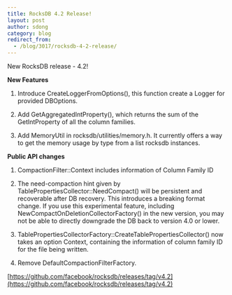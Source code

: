 ```yaml
---
title: RocksDB 4.2 Release!
layout: post
author: sdong
category: blog
redirect_from:
  - /blog/3017/rocksdb-4-2-release/
---
```


New RocksDB release - 4.2!


**New Features**

  1. Introduce CreateLoggerFromOptions(), this function create a Logger for provided DBOptions.


  2. Add GetAggregatedIntProperty(), which returns the sum of the GetIntProperty of all the column families.


  3. Add MemoryUtil in rocksdb/utilities/memory.h. It currently offers a way to get the memory usage by type from a list rocksdb instances.


<!--truncate-->


**Public API changes**

  1. CompactionFilter::Context includes information of Column Family ID


  2. The need-compaction hint given by TablePropertiesCollector::NeedCompact() will be persistent and recoverable after DB recovery. This introduces a breaking format change. If you use this experimental feature, including NewCompactOnDeletionCollectorFactory() in the new version, you may not be able to directly downgrade the DB back to version 4.0 or lower.


  3. TablePropertiesCollectorFactory::CreateTablePropertiesCollector() now takes an option Context, containing the information of column family ID for the file being written.


  4. Remove DefaultCompactionFilterFactory.


[https://github.com/facebook/rocksdb/releases/tag/v4.2](https://github.com/facebook/rocksdb/releases/tag/v4.2)
